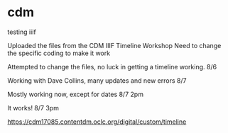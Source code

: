 # cdm
testing iiif

Uploaded the files from the CDM IIIF Timeline Workshop
  Need to change the specific coding to make it work

Attempted to change the files, no luck in getting a timeline working. 8/6

Working with Dave Collins, many updates and new errors 8/7

Mostly working now, except for dates 8/7 2pm

It works! 8/7 3pm

https://cdm17085.contentdm.oclc.org/digital/custom/timeline
